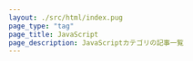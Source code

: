 ```yaml
---
layout: ./src/html/index.pug
page_type: "tag"
page_title: JavaScript
page_description: JavaScriptカテゴリの記事一覧
---
```

